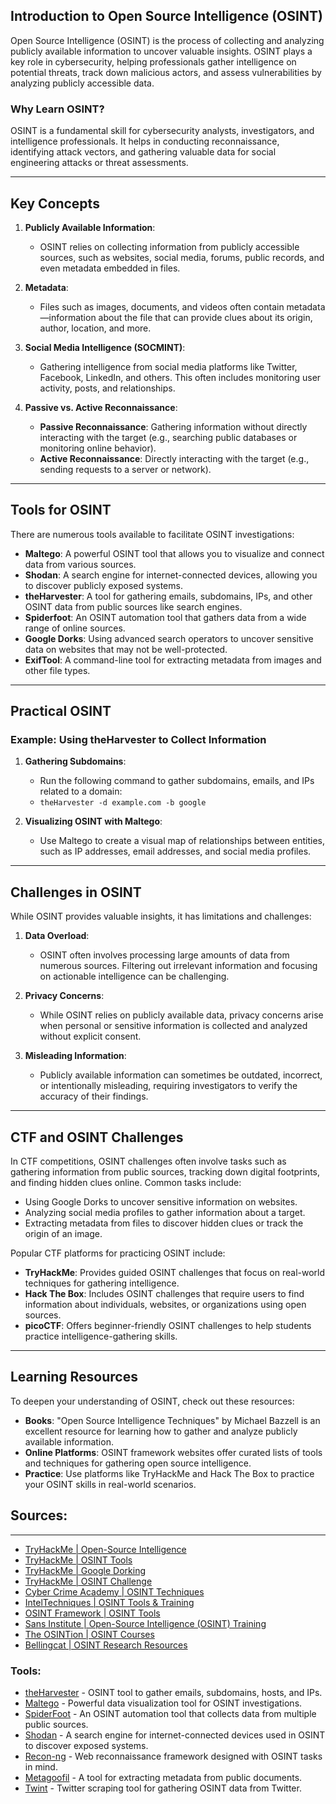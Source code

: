 ## Introduction to Open Source Intelligence (OSINT)

Open Source Intelligence (OSINT) is the process of collecting and analyzing publicly available information to uncover valuable insights. OSINT plays a key role in cybersecurity, helping professionals gather intelligence on potential threats, track down malicious actors, and assess vulnerabilities by analyzing publicly accessible data.

### Why Learn OSINT?
OSINT is a fundamental skill for cybersecurity analysts, investigators, and intelligence professionals. It helps in conducting reconnaissance, identifying attack vectors, and gathering valuable data for social engineering attacks or threat assessments.

---

## Key Concepts

1. **Publicly Available Information**:
   - OSINT relies on collecting information from publicly accessible sources, such as websites, social media, forums, public records, and even metadata embedded in files.
   
2. **Metadata**:
   - Files such as images, documents, and videos often contain metadata—information about the file that can provide clues about its origin, author, location, and more.

3. **Social Media Intelligence (SOCMINT)**:
   - Gathering intelligence from social media platforms like Twitter, Facebook, LinkedIn, and others. This often includes monitoring user activity, posts, and relationships.

4. **Passive vs. Active Reconnaissance**:
   - **Passive Reconnaissance**: Gathering information without directly interacting with the target (e.g., searching public databases or monitoring online behavior).
   - **Active Reconnaissance**: Directly interacting with the target (e.g., sending requests to a server or network).

---

## Tools for OSINT

There are numerous tools available to facilitate OSINT investigations:

- **Maltego**: A powerful OSINT tool that allows you to visualize and connect data from various sources.
- **Shodan**: A search engine for internet-connected devices, allowing you to discover publicly exposed systems.
- **theHarvester**: A tool for gathering emails, subdomains, IPs, and other OSINT data from public sources like search engines.
- **Spiderfoot**: An OSINT automation tool that gathers data from a wide range of online sources.
- **Google Dorks**: Using advanced search operators to uncover sensitive data on websites that may not be well-protected.
- **ExifTool**: A command-line tool for extracting metadata from images and other file types.

---

## Practical OSINT

### Example: Using theHarvester to Collect Information
1. **Gathering Subdomains**:
   - Run the following command to gather subdomains, emails, and IPs related to a domain:
   - `theHarvester -d example.com -b google`
   
2. **Visualizing OSINT with Maltego**:
   - Use Maltego to create a visual map of relationships between entities, such as IP addresses, email addresses, and social media profiles.

---

## Challenges in OSINT

While OSINT provides valuable insights, it has limitations and challenges:

1. **Data Overload**:
   - OSINT often involves processing large amounts of data from numerous sources. Filtering out irrelevant information and focusing on actionable intelligence can be challenging.

2. **Privacy Concerns**:
   - While OSINT relies on publicly available data, privacy concerns arise when personal or sensitive information is collected and analyzed without explicit consent.

3. **Misleading Information**:
   - Publicly available information can sometimes be outdated, incorrect, or intentionally misleading, requiring investigators to verify the accuracy of their findings.

---

## CTF and OSINT Challenges

In CTF competitions, OSINT challenges often involve tasks such as gathering information from public sources, tracking down digital footprints, and finding hidden clues online. Common tasks include:

- Using Google Dorks to uncover sensitive information on websites.
- Analyzing social media profiles to gather information about a target.
- Extracting metadata from files to discover hidden clues or track the origin of an image.

Popular CTF platforms for practicing OSINT include:

- **TryHackMe**: Provides guided OSINT challenges that focus on real-world techniques for gathering intelligence.
- **Hack The Box**: Includes OSINT challenges that require users to find information about individuals, websites, or organizations using open sources.
- **picoCTF**: Offers beginner-friendly OSINT challenges to help students practice intelligence-gathering skills.

---

## Learning Resources

To deepen your understanding of OSINT, check out these resources:

- **Books**: "Open Source Intelligence Techniques" by Michael Bazzell is an excellent resource for learning how to gather and analyze publicly available information.
- **Online Platforms**: OSINT framework websites offer curated lists of tools and techniques for gathering open source intelligence.
- **Practice**: Use platforms like TryHackMe and Hack The Box to practice your OSINT skills in real-world scenarios.

## Sources:

---

- [TryHackMe | Open-Source Intelligence](https://tryhackme.com/room/osint)
- [TryHackMe | OSINT Tools](https://tryhackme.com/room/osinttools)
- [TryHackMe | Google Dorking](https://tryhackme.com/room/googledorking)
- [TryHackMe | OSINT Challenge](https://tryhackme.com/room/osintchallenge)
- [Cyber Crime Academy | OSINT Techniques](https://cybercrimeacademy.org/courses/osint)
- [IntelTechniques | OSINT Tools & Training](https://inteltechniques.com/)
- [OSINT Framework | OSINT Tools](https://osintframework.com/)
- [Sans Institute | Open-Source Intelligence (OSINT) Training](https://www.sans.org/cyber-security-courses/open-source-intelligence-gathering/)
- [The OSINTion | OSINT Courses](https://www.osintion.com/)
- [Bellingcat | OSINT Research Resources](https://www.bellingcat.com/resources/how-tos/)

### Tools:
- [theHarvester](https://github.com/laramies/theHarvester) - OSINT tool to gather emails, subdomains, hosts, and IPs.
- [Maltego](https://www.maltego.com/) - Powerful data visualization tool for OSINT investigations.
- [SpiderFoot](https://www.spiderfoot.net/) - An OSINT automation tool that collects data from multiple public sources.
- [Shodan](https://www.shodan.io/) - A search engine for internet-connected devices used in OSINT to discover exposed systems.
- [Recon-ng](https://github.com/lanmaster53/recon-ng) - Web reconnaissance framework designed with OSINT tasks in mind.
- [Metagoofil](https://tools.kali.org/information-gathering/metagoofil) - A tool for extracting metadata from public documents.
- [Twint](https://github.com/twintproject/twint) - Twitter scraping tool for gathering OSINT data from Twitter.
